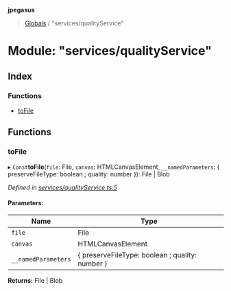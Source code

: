**jpegasus**

> [Globals](../README.md) / "services/qualityService"

# Module: "services/qualityService"

## Index

### Functions

* [toFile](_services_qualityservice_.md#tofile)

## Functions

### toFile

▸ `Const`**toFile**(`file`: File, `canvas`: HTMLCanvasElement, `__namedParameters`: { preserveFileType: boolean ; quality: number  }): File \| Blob

*Defined in [services/qualityService.ts:5](https://github.com/TonyBrobston/jpegasus/blob/ba960ee/src/services/qualityService.ts#L5)*

#### Parameters:

Name | Type |
------ | ------ |
`file` | File |
`canvas` | HTMLCanvasElement |
`__namedParameters` | { preserveFileType: boolean ; quality: number  } |

**Returns:** File \| Blob

